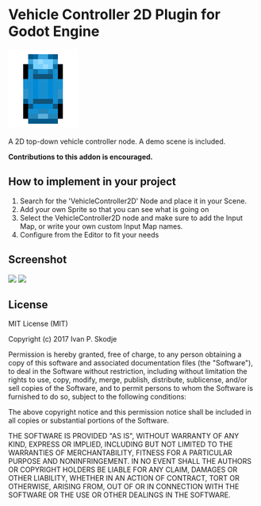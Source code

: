 # Vehicle Controller 2D Plugin for Godot Engine
![](icon.png)

A 2D top-down vehicle controller node.
A demo scene is included.

**Contributions to this addon is encouraged.**

## How to implement in your project

1. Search for the 'VehicleController2D' Node and place it in your Scene.
2. Add your own Sprite so that you can see what is going on
3. Select the VehicleController2D node and make sure to add the Input Map, or write your own custom Input Map names.
4. Configure from the Editor to fit your needs

## Screenshot
![](https://i.imgur.com/EaS5zjf.png)
![](https://i.imgur.com/gYSPj44.png)


## License

MIT License (MIT)

Copyright (c) 2017 Ivan P. Skodje

Permission is hereby granted, free of charge, to any person obtaining a copy
of this software and associated documentation files (the "Software"), to deal
in the Software without restriction, including without limitation the rights
to use, copy, modify, merge, publish, distribute, sublicense, and/or sell
copies of the Software, and to permit persons to whom the Software is
furnished to do so, subject to the following conditions:

The above copyright notice and this permission notice shall be included in all
copies or substantial portions of the Software.

THE SOFTWARE IS PROVIDED "AS IS", WITHOUT WARRANTY OF ANY KIND, EXPRESS OR
IMPLIED, INCLUDING BUT NOT LIMITED TO THE WARRANTIES OF MERCHANTABILITY,
FITNESS FOR A PARTICULAR PURPOSE AND NONINFRINGEMENT. IN NO EVENT SHALL THE
AUTHORS OR COPYRIGHT HOLDERS BE LIABLE FOR ANY CLAIM, DAMAGES OR OTHER
LIABILITY, WHETHER IN AN ACTION OF CONTRACT, TORT OR OTHERWISE, ARISING FROM,
OUT OF OR IN CONNECTION WITH THE SOFTWARE OR THE USE OR OTHER DEALINGS IN THE
SOFTWARE.
